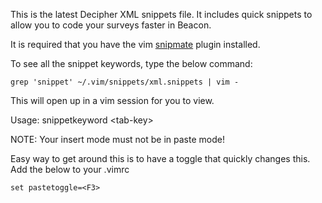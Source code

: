 <p>This is the latest Decipher XML snippets file.  It includes quick snippets to allow you to code your surveys faster in Beacon.</p>

<p>It is required that you have the vim <a href="https://github.com/msanders/snipmate.vim" target="_blank">snipmate</a> plugin installed.</p>

<p>To see all the snippet keywords, type the below command:</p>
<code>grep 'snippet' ~/.vim/snippets/xml.snippets | vim -</code>

<p>This will open up in a vim session for you to view.</p>

<p>Usage: snippetkeyword &lt;tab-key&gt;</p>
<p>NOTE: Your insert mode must not be in paste mode!</p>
<p>Easy way to get around this is to have a toggle that quickly changes this.  Add the below to your .vimrc</p>

<code>set pastetoggle=&lt;F3&gt;</code>
